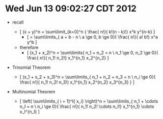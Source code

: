 # Wed Jun 13 09:02:27 CDT 2012

* recall
  * \[ (x + y)^n = \sum\limit_{k=0}^n { \frac{ n!}{ k!(n - k)!} x^k y^{n-k} \]
      * \[ = \sum\limits_{ a + b - n \\ a \ge 0, b \ge 0}{ \frac{ n!}{ a! b!} x^a y^b \]
  * therefore 
      * \[ (x_1 + x_2)^n = \sum\limits{ n_1 + n_2 = n \\ n_1 \ge 0, n_2 \ge 0}{ \frac{ n!}{ n_1! n_2!} x_1^{n_1} x_2^{n_2} \]

* Trinomial Theorem
  * \[ (x_1 + x_2 + x_3)^n = \sum\limits_{ n_1 + n_2 + n_3 = n \\ n_i \ge 0}{ \frac{ n!}{ n_1! n_2! n_3!} x_1^{n_1} x_2^{n_2} x_3^{n_3} } \]
* Multinomial Theorem
  * \[ \left( \sum\limits_{ i = 1}^I{ x_i} \right)^n = \sum\limits_{ n_1 + \cdots n_I = n \\ n_i \ge 0}{ \frac{ n!}{ n_1! n_2! \cdots n_I!} x_1^{n_1} \cdots x_I^{n_I} \]
